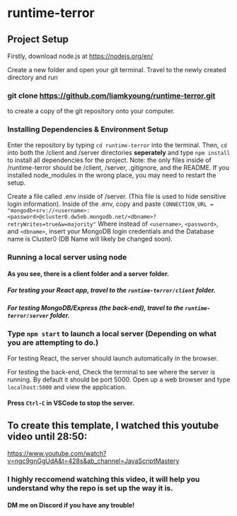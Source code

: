 # runtime-terror

## Project Setup
Firstly, download node.js at https://nodejs.org/en/

Create a new folder and open your git terminal. Travel to the newly created directory and run
### git clone https://github.com/liamkyoung/runtime-terror.git
to create a copy of the git repository onto your computer.

### Installing Dependencies & Environment Setup
Enter the repository by typing `cd runtime-terror` into the terminal.
  Then, `cd` into both the /client and /server directories **seperately** and type `npm install` to install all dependencies for the project.
  Note: the only files inside of /runtime-terror should be /client, /server, .gitignore, and the README.
  If you installed node_modules in the wrong place, you may need to restart the setup.
  
  Create a file called .env inside of /server. (This file is used to hide sensitive login information).
  Inside of the .env, copy and paste `CONNECTION_URL = "mongodb+srv://<username>:<password>@cluster0.dw5eb.mongodb.net/<dbname>?retryWrites=true&w=majority"`
    Where instead of `<username>`, `<password>`, and `<dbname>`, insert your MongoDB login credentials and the Database name is Cluster0 (DB Name will likely be changed soon).
  


### Running a local server using node

#### As you see, there is a client folder and a server folder.
##### For testing your React app, travel to the `runtime-terror/client` folder.
##### For testing MongoDB/Express (the back-end), travel to the `runtime-terror/server` folder.

### Type `npm start` to launch a local server (Depending on what you are attempting to do.)

For testing React, the server should launch automatically in the browser.

For testing the back-end,
Check the terminal to see where the server is running. By default it should be port 5000.
Open up a web browser and type `localhost:5000` and view the application.

#### Press `Ctrl-C` in VSCode to stop the server.

## To create this template, I watched this youtube video until 28:50: 
https://www.youtube.com/watch?v=ngc9gnGgUdA&t=428s&ab_channel=JavaScriptMastery 
### I highly reccomend watching this video, it will help you understand why the repo is set up the way it is.
#### DM me on Discord if you have any trouble!
